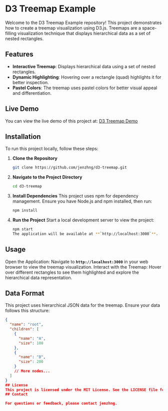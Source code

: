 # D3 Treemap Example

Welcome to the D3 Treemap Example repository! This project demonstrates how to create a treemap visualization using D3.js. Treemaps are a space-filling visualization technique that displays hierarchical data as a set of nested rectangles.

## Features

- **Interactive Treemap**: Displays hierarchical data using a set of nested rectangles.
- **Dynamic Highlighting**: Hovering over a rectangle (quad) highlights it for better inspection.
- **Pastel Colors**: The treemap uses pastel colors for better visual appeal and differentiation.

## Live Demo

You can view the live demo of this project at: [D3 Treemap Demo](https://jenzhng.github.io/d3-treemap/)

## Installation

To run this project locally, follow these steps:

1. **Clone the Repository**

   ```bash
   git clone https://github.com/jenzhng/d3-treemap.git
2. **Navigate to the Project Directory**

   ```bash
   cd d3-treemap
3. **Install Dependencies**
  This project uses npm for dependency management. Ensure you have Node.js and npm installed, then run:
   ```bash
   npm install
4. **Run the Project**
   Start a local development server to view the project:
   ```bash
   npm start
   The application will be available at **`http://localhost:3000`**.

## Usage
Open the Application: Navigate to **`http://localhost:3000`** in your web browser to view the treemap visualization.
Interact with the Treemap: Hover over different rectangles to see them highlighted and explore the hierarchical data representation.
## Data Format
This project uses hierarchical JSON data for the treemap. Ensure your data follows this structure:
```json
{
  "name": "root",
  "children": [
    {
      "name": "A",
      "size": 100
    },
    {
      "name": "B",
      "size": 200
    }
    // More nodes...
  ]
}
## License
This project is licensed under the MIT License. See the LICENSE file for details.
## Contact

For questions or feedback, please contact jenzhng.

